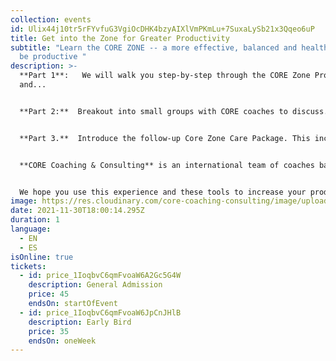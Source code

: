 ```yaml
---
collection: events
id: Ulix44j10tr5rFYvfuG3VgiOcDHK4bzyAIXlVmPKmLu+7SuxaLySb21x3Qqeo6uP
title: Get into the Zone for Greater Productivity
subtitle: "Learn the CORE ZONE -- a more effective, balanced and healthy way to
  be productive "
description: >-
  **Part 1**:   We will walk you step-by-step through the CORE Zone Process
  and...


  **Part 2:**  Breakout into small groups with CORE coaches to discuss...


  **Part 3.**  Introduce the follow-up Core Zone Care Package. This includes a video/audio of this CORE Zone session (so you can return anytime). You will also receive check-in texts from your coach, plus other Core  Zone resources, including the many benefits of this process.


  **CORE Coaching & Consulting** is an international team of coaches based in the US, Europe and South America.  We use the Balancing Act principles of CORE Coaching & Consulting as a basis for this seminar.  


  We hope you use this experience and these tools to increase your productivity, health and well-being during these challenging times.
image: https://res.cloudinary.com/core-coaching-consulting/image/upload/v1617726389/productivity_rsmqax.jpg
date: 2021-11-30T18:00:14.295Z
duration: 1
language:
  - EN
  - ES
isOnline: true
tickets:
  - id: price_1IoqbvC6qmFvoaW6A2Gc5G4W
    description: General Admission
    price: 45
    endsOn: startOfEvent
  - id: price_1IoqbvC6qmFvoaW6JpCnJHlB
    description: Early Bird
    price: 35
    endsOn: oneWeek
---
```

